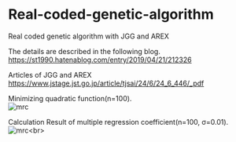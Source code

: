 # Real-coded-genetic-algorithm
Real coded genetic algorithm with JGG and AREX<br>

The details are described in the following blog.<br>
https://st1990.hatenablog.com/entry/2019/04/21/212326<br>

Articles of JGG and AREX<br>
https://www.jstage.jst.go.jp/article/tjsai/24/6/24_6_446/_pdf<br>

Minimizing quadratic function(n=100).<br>
![mrc](https://github.com/statsu1990/Real-coded-genetic-algorithm/blob/master/image/Minimizing%20quadratic%20functions(n%3D100).png)<br>

Calculation Result of multiple regression coefficient(n=100, σ=0.01).<br>
![mrc](https://github.com/statsu1990/Real-coded-genetic-algorithm/blob/master/image/Calculation%20of%20multiple%20regression%20coefficient(n%3D100%2C%20%CF%83%3D0.01).png)<br>
